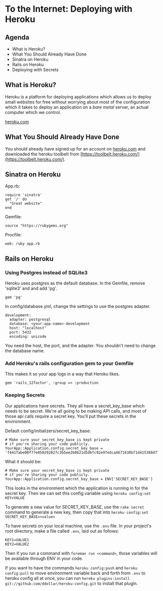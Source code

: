 # To the Internet:  Deploying with Heroku

## Agenda
* What is Heroku?
* What You Should Already Have Done
* Sinatra on Heroku
* Rails on Heroku
* Deploying with Secrets

## What is Heroku?

Heroku is a platform for deploying applications which allows us to deploy small websites for free without worrying about most of the configuration which it takes to deploy an application on a _bare metal_ server, an actual computer which we control.

[heroku.com](heroku.com)

## What You Should Already Have Done

You should already have signed up for an account on [heroku.com](heroku.com) and downloaded the heroku toolbelt from [https://toolbelt.heroku.com/](https://toolbelt.heroku.com/).  

## Sinatra on Heroku

App.rb:

```
require 'sinatra'
get '/' do
  "Great website"
end
```

Gemfile: 

```
source "https://rubygems.org"
```

Procfile:

```
web: ruby app.rb
```

## Rails on Heroku

### Using Postgres instead of SQLite3
Heroku uses postgres as the default database.  In the Gemfile, remove 'sqlite3' and and add 'pg'.  

```
gem 'pg'
```

In config/database.yml, change the settings to use the postgres adapter.

```
development:
  adapter: postgresql
  database: <your-app-name>-development
  host: "localhost"
  port: 5432
  encoding: unicode
```

You need the host, the port, and the adapter.  You shouldn't need to change the database name.  

### Add Heroku's rails configuration gem to your Gemfile

This makes it so your app logs in a way that Heroku likes.

```
gem 'rails_12factor', :group => :production
```

### Keeping Secrets

Our applications have secrets.  They all have a secret_key_base which needs to be secret.  We're all going to be making API calls, and most of those api calls require a secret key.  You'll put these secrets in the environment.

Default config/initializers/secret_key_base:

```
# Make sure your secret_key_base is kept private
# if you're sharing your code publicly.
YourApp::Application.config.secret_key_base = 'f441fabe00f77e050292827c3b5ee2b8621d5d6fc92e97edca4671638bf1d415388d77933a5ef96d08d66f3cb5cba3fa7752a8a2a7257992c3dda31751bdc877'

```

What it should be:

```
# Make sure your secret_key_base is kept private
# if you're sharing your code publicly.
YourApp::Application.config.secret_key_base = ENV['SECRET_KEY_BASE']

```

This looks in the environment which the application is running in for the secret key.  Then we can set this config variable using `heroku config:set KEY=VALUE`

To generate a new value for SECRET_KEY_BASE, use the `rake secret` command to generate a new key, then copy that into `heroku config:set SECRET_KEY_BASE=<value>`

To have secrets on your local machine, use the `.env` file. In your project's root directory, make a file called `.env`, laid out as follows:

```
KEY1=VALUE1
KEY2=VALUE2
```

Then if you run a command with `foreman run <command>`, those variables will be available through ENV in your code.

If you want to have the commands `heroku config:push` and `heroku config:pull` to move environment variable back and forth from `.env` to heroku config all at once, you can run `heroku plugins:install git://github.com/ddollar/heroku-config.git` to install that plugin.
